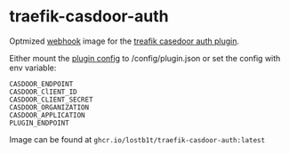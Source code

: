 # traefik-casdoor-auth

Optmized [webhook](https://github.com/casdoor/traefik-casdoor-auth#start-the-webhook) image for the [treafik casedoor auth plugin](https://github.com/casdoor/traefik-casdoor-auth).

Either mount the [plugin config](https://github.com/casdoor/traefik-casdoor-auth#223-webhook-configuration-fileconfpluginjson) to /config/plugin.json or set the config with env variable:

```
CASDOOR_ENDPOINT
CASDOOR_ClIENT_ID
CASDOOR_CLIENT_SECRET
CASDOOR_ORGANIZATION
CASDOOR_APPLICATION
PLUGIN_ENDPOINT
```

Image can be found at `ghcr.io/lostb1t/traefik-casdoor-auth:latest`